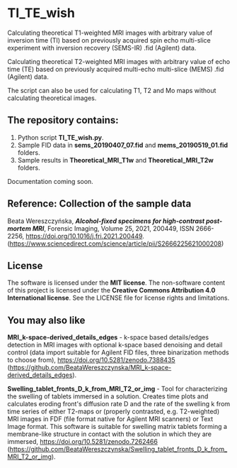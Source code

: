# TI_TE_wish
Calculating theoretical T1-weighted MRI images with arbitrary value of inversion time (TI) based on previously acquired spin echo multi-slice experiment with inversion recovery (SEMS-IR) .fid (Agilent) data.

Calculating theoretical T2-weighted MRI images with arbitrary value of echo time (TE) based on previously acquired multi-echo multi-slice (MEMS) .fid (Agilent) data.

The script can also be used for calculating T1, T2 and Mo maps without calculating theoretical images.


## The repository contains:
1. Python script **TI_TE_wish.py**.
2. Sample FID data in **sems_20190407_07.fid** and **mems_20190519_01.fid** folders.
3. Sample results in **Theoretical_MRI_T1w** and **Theoretical_MRI_T2w** folders.


Documentation coming soon.


## Reference: Collection of the sample data
Beata Wereszczyńska, ***Alcohol-fixed specimens for high-contrast post-mortem MRI***, Forensic Imaging, Volume 25, 2021, 200449, ISSN 2666-2256, https://doi.org/10.1016/j.fri.2021.200449. (https://www.sciencedirect.com/science/article/pii/S2666225621000208)

## License
The software is licensed under the **MIT license**. The non-software content of this project is licensed under the **Creative Commons Attribution 4.0 International license**. See the LICENSE file for license rights and limitations.

## You may also like
**MRI_k-space-derived_details_edges** - k-space based details/edges detection in MRI images with optional k-space based denoising and detail control
(data import suitable for Agilent FID files, three binarization methods to choose from), https://doi.org/10.5281/zenodo.7388435 (https://github.com/BeataWereszczynska/MRI_k-space-derived_details_edges).

**Swelling_tablet_fronts_D_k_from_MRI_T2_or_img** - Tool for characterizing the swelling of tablets immersed in a solution. Creates time plots and calculates eroding front's diffusion rate D and the rate of the swelling k from time series of either T2-maps or (properly contrasted, e.g. T2-weighted) MRI images in FDF (file format native for Agilent MRI scanners) or Text Image format. This software is suitable for swelling matrix tablets forming a membrane-like structure in contact with the solution in which they are immersed, https://doi.org/10.5281/zenodo.7262466 (https://github.com/BeataWereszczynska/Swelling_tablet_fronts_D_k_from_MRI_T2_or_img).
